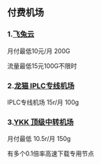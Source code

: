 ## 付费机场

### 1.[飞兔云](https://xn--h5qy75o.com/index.html?register=aEMrA1A7)

月付最低10元/月 200G

流量最低15元100G不限时

### 2.[龙猫 IPLC专线机场](https://lmaff01.lmspeed.co/register?aff=QbPu4cxp)

IPLC专线机场 15r/月 100g

### 3.[YKK 顶级中转机场](https://8xn3salcd.ykkk.best/#/register?code=q38EFz8e)

月付最低 10.5r/月 150g

有多个0.1倍率高速下载专用节点

